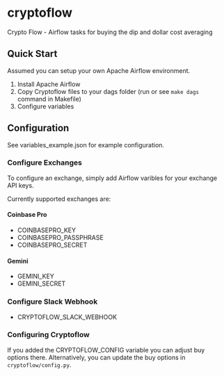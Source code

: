 # cryptoflow

Crypto Flow - Airflow tasks for buying the dip and dollar cost averaging

## Quick Start

Assumed you can setup your own Apache Airflow environment.

1. Install Apache Airflow
2. Copy Cryptoflow files to your dags folder (run or see `make dags` command in Makefile)
3. Configure variables

## Configuration

See variables_example.json for example configuration.

### Configure Exchanges

To configure an exchange, simply add Airflow varibles for your exchange API keys.

Currently supported exchanges are:

#### Coinbase Pro

- COINBASEPRO_KEY
- COINBASEPRO_PASSPHRASE
- COINBASEPRO_SECRET

#### Gemini

- GEMINI_KEY
- GEMINI_SECRET

### Configure Slack Webhook

- CRYPTOFLOW_SLACK_WEBHOOK

### Configuring Cryptoflow

If you added the CRYPTOFLOW_CONFIG variable you can adjust buy options there. Alternatively, you can update the buy options in `cryptoflow/config.py`. 
